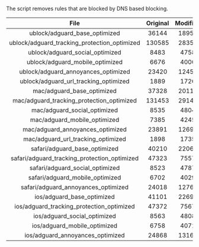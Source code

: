 The script removes rules that are blocked by DNS based blocking.


| File | Original | Modified |
|:----:|:-----:|:-----:|
| ublock/adguard_base_optimized | 36144 | 18953 |
| ublock/adguard_tracking_protection_optimized | 130585 | 28351 |
| ublock/adguard_social_optimized | 8483 | 4758 |
| ublock/adguard_mobile_optimized | 6676 | 4000 |
| ublock/adguard_annoyances_optimized | 23420 | 12455 |
| ublock/adguard_url_tracking_optimized | 1889 | 1726 |
| mac/adguard_base_optimized | 37328 | 20116 |
| mac/adguard_tracking_protection_optimized | 131453 | 29140 |
| mac/adguard_social_optimized | 8535 | 4804 |
| mac/adguard_mobile_optimized | 7385 | 4245 |
| mac/adguard_annoyances_optimized | 23891 | 12695 |
| mac/adguard_url_tracking_optimized | 1898 | 1735 |
| safari/adguard_base_optimized | 40210 | 22067 |
| safari/adguard_tracking_protection_optimized | 47323 | 7557 |
| safari/adguard_social_optimized | 8523 | 4787 |
| safari/adguard_mobile_optimized | 6702 | 4029 |
| safari/adguard_annoyances_optimized | 24018 | 12768 |
| ios/adguard_base_optimized | 41101 | 22690 |
| ios/adguard_tracking_protection_optimized | 47372 | 7567 |
| ios/adguard_social_optimized | 8563 | 4808 |
| ios/adguard_mobile_optimized | 6758 | 4071 |
| ios/adguard_annoyances_optimized | 24868 | 13160 |